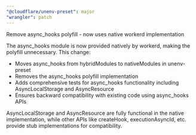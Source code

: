 ```yaml
---
"@cloudflare/unenv-preset": major
"wrangler": patch
---
```


Remove async_hooks polyfill - now uses native workerd implementation

The async_hooks module is now provided natively by workerd, making the polyfill unnecessary. This change:

- Moves async_hooks from hybridModules to nativeModules in unenv-preset
- Removes the async_hooks polyfill implementation
- Adds comprehensive tests for async_hooks functionality including AsyncLocalStorage and AsyncResource
- Ensures backward compatibility with existing code using async_hooks APIs

AsyncLocalStorage and AsyncResource are fully functional in the native implementation, while other APIs like createHook, executionAsyncId, etc. provide stub implementations for compatibility.
